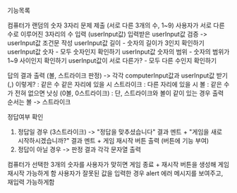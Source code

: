 기능목록

컴퓨터가 랜덤의 숫자 3자리 문제 제출 (서로 다른 3개의 수, 1~9)
사용자가 서로 다른 수로 이루어진 3자리의 수 입력 (userInput값)
입력받은 userInput값 검증 -> userInput값 조건문 작성
userInput값 길이 - 숫자의 길이가 3인지 확인하기
userInput값 숫자 - 모두 숫자인지 확인하기 
userInput값 숫자의 범위 - 숫자의 범위가 1~9 사이인지 확인하기
userInput값이 서로 다른가? - 모두 다른 수인지 확인하기

답의 결과 출력 (볼, 스트라이크 판정) -> 각각 computerInput값과 userInput값 받기 (,) 이렇게?
: 같은 수 같은 자리에 있을 시 스트라이크
: 다른 자리에 있을 시 볼
: 같은 수가 전혀 없으면 낫싱 (0볼, 0스트라이크)
: 단, 스트라이크와 볼이 같이 있는 경우 출력 순서는 볼 -> 스트라이크

정답여부 확인
1. 정답일 경우 (3스트라이크) -> "정답을 맞추셨습니다" 결과 멘트 + "게임을 새로 시작하시겠습니까?" 결과 멘트 + 게임 재시작 버튼 출력 (버튼에 기능 부여)
2.  정답이 아닐 경우 -> 판정 결과 각각 문자열 출력


컴퓨터가 선택한 3개의 숫자를 사용자가 맞히면 게임 종료 + 재시작 버튼을 생성해 게임 재시작 가능하게 함
사용자가 잘못된 값을 입력한 경우 alert 에러 메시지를 보여주고, 재입력 가능하게함
